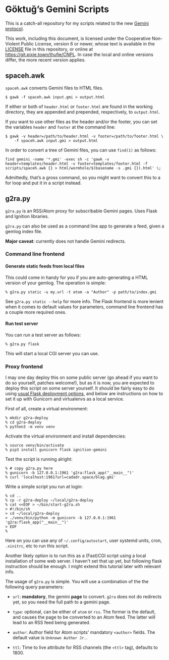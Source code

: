 # Göktuğ’s Gemini Scripts

This is a catch-all repository for my scripts related to the new
[Gemini protocol](https://gemini.circumlunar.space).

This work, including this document, is licensed under the Cooperative
Non-Violent Public License, version 6 or newer, whose text is
available in the [LICENSE](./LICENSE) file in this repository, or
online at <https://git.pixie.town/thufie/CNPL>.  In case the local and
online versions differ, the more recent version applies.

## spaceh.awk

`spaceh.awk` converts Gemini files to HTML files.

    $ gawk -f spaceh.awk input.gmi > output.html

If either or both of `header.html` or `footer.html` are found in the
working directory, they are appended and prepended, respectively, to
`output.html`.

If you want to use other files as the header and/or the footer, you
can set the variables `header` and `footer` at the command line:

    $ gawk -v header=/path/to/header.html -v footer=/path/to/footer.html \
        -f spaceh.awk input.gmi > output.html

In order to convert a tree of Gemini files, you can use `find(1)` as
follows:

    find gemini -name '*.gmi' -exec sh -c 'gawk -v header=templates/header.html -v footer=templates/footer.html -f scripts/spaceh.awk {} > html/wormhole/$(basename -s .gmi {}).html' \;

Admittedly, that’s a gross command, so you might want to convert this
to a for loop and put it in a script instead.

## g2ra.py

`g2ra.py` is an RSS/Atom proxy for subscribable Gemini pages.  Uses
Flask and Ignition libraries.

`g2ra.py` can also be used as a command line app to generate a feed,
given a gemlog index file.

**Major caveat**: currently does not handle Gemini redirects.

### Command line frontend

#### Generate static feeds from local files

This could come in handy for you if you are auto-generating a HTML
version of your gemlog.  The operation is simple:

    % g2ra.py static -u my.url -t atom -a "Author" -p path/to/index.gmi

See `g2ra.py static --help` for more info.  The Flask frontend is more
lenient when it comes to default values for parameters, command line
frontend has a couple more required ones.

#### Run test server

You can run a test server as follows:

    % g2ra.py flask

This will start a local CGI server you can use.


### Proxy frontend

I may one day deploy this on some public server (go ahead if you want to
do so yourself, patches welcome!), but as it is now, you are expected to
deploy this script on some server yourself.  It should be fairly easy to
do using [usual Flask deployment
options](https://flask.palletsprojects.com/en/1.1.x/deploying/index.html),
and below are instructions on how to set it up with Gunicorn and
virtualenvs as a local service.

First of all, create a virtual environment:

    % mkdir g2ra-deploy
    % cd g2ra-deploy
    % python3 -m venv venv

Activate the virtual environment and install dependencies:

    % source venv/bin/activate
    % pip3 install gunicorn flask ignition-gemini

Test the script is running alright:

    % # copy g2ra.py here
    % gunicorn -b 127.0.0.1:1961 'g2ra:flask_app("__main__")'
    % curl 'localhost:1961?url=cadadr.space/blag.gmi'

Write a simple script you run at login:

    % cd ..
    % cp -r g2ra-deploy ~/local/g2ra-deploy
    % cat <<EOF > ~/bin/start-g2ra.sh
    > #!/bin/sh
    > cd ~/local/g2ra-deploy
    > ./venv/bin/python -m gunicorn -b 127.0.0.1:1961 'g2ra:flask_app("__main__")'
    > EOF
    %

Here on you can use any of `~/.config/autostart`, user systemd units,
cron, `.xinitrc`, etc to run this script.

Another likely option is to run this as a (Fast)CGI script using a local
installation of some web server.  I haven't set that up yet, but
following flask instruction should be enough.  I might extend this
tutorial later with relevant info.

The usage of `g2ra.py` is simple.  You will use a combination of the
the following query parameters:

- `url`: **mandatory**, the gemini **page** to convert.  `g2ra` does not do
  redirects yet, so you need the full path to a gemini page.

- `type`: optional, can be either of `atom` or `rss`.  The former is the
  default, and causes the page to be converted to an Atom feed.  The
  latter will lead to an RSS feed being generated.

- `author`: Author field for Atom scripts' mandatory `<author>` fields.
  The default value is `Unknown Author Jr.`.

- `ttl`: Time to live attribute for RSS channels (the `<ttl>` tag),
  defaults to 1800.

